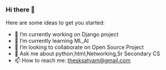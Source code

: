 ### Hi there 👋
Here are some ideas to get you started:

- 🔭 I’m currently working on Django project
- 🌱 I’m currently learning ML,AI
- 👯 I’m looking to collaborate on Open Source Project
- 💬 Ask me about python,html,Networking,Sr Secondary CS
- 📫 How to reach me: thesksatyam@gmail.com

